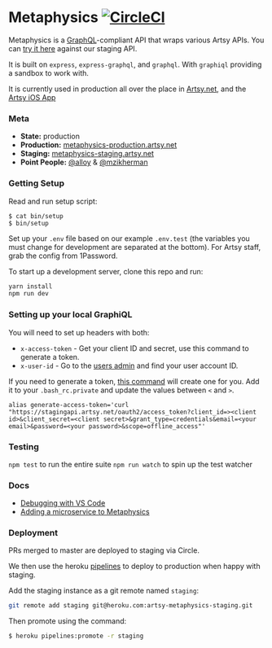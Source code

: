 # Metaphysics [![CircleCI](https://circleci.com/gh/artsy/metaphysics.svg?style=svg)](https://circleci.com/gh/artsy/metaphysics)

Metaphysics is a [GraphQL](http://graphql.org)-compliant API that wraps various Artsy APIs. You can [try it here](https://metaphysics-staging.artsy.net/) against our staging API.

It is built on `express`, `express-graphql`, and `graphql`. With `graphiql` providing a sandbox to work with.

It is currently used in production all over the place in [Artsy.net](http://github.com/artsy/force/), and the [Artsy iOS App](http://github.com/artsy/eigen)

### Meta

-   **State:** production
-   **Production:** [metaphysics-production.artsy.net](https://metaphysics-production.artsy.net/)
-   **Staging:** [metaphysics-staging.artsy.net](https://metaphysics-staging.artsy.net/)
-   **Point People:** [@alloy](https://github.com/alloy) & [@mzikherman](https://github.com/mzikherman)

### Getting Setup

Read and run setup script:

```
$ cat bin/setup
$ bin/setup
```

Set up your `.env` file based on our example `.env.test` (the variables you must change for development are separated at the bottom). For Artsy staff, grab the config from 1Password.

To start up a development server, clone this repo and run:

```sh
yarn install
npm run dev
```

### Setting up your local GraphiQL

You will need to set up headers with both:

-   `x-access-token` - Get your client ID and secret, use this command to generate a token.
-   `x-user-id` - Go to the [users admin](https://admin-staging.artsy.net/users) and find your user account ID.

If you need to generate a token, [this command](https://artsy.slack.com/archives/C02BC3HEJ/p1492126234025615) will create one for you. Add it to your `.bash_rc.private` and update the values between `<` and `>`.

    alias generate-access-token='curl "https://stagingapi.artsy.net/oauth2/access_token?client_id=><client id>&client_secret=<client secret>&grant_type=credentials&email=<your email>&password=<your password>&scope=offline_access"'

### Testing

`npm test` to run the entire suite
`npm run watch` to spin up the test watcher

### Docs

- [Debugging with VS Code](docs/debugging_with_vscode.md)
- [Adding a microservice to Metaphysics](docs/adding_a_new_microservice.md)


### Deployment

PRs merged to master are deployed to staging via Circle.

We then use the heroku [pipelines](https://blog.heroku.com/archives/2013/7/10/heroku-pipelines-beta) to deploy to production when happy with staging.

Add the staging instance as a git remote named `staging`:

```sh
git remote add staging git@heroku.com:artsy-metaphysics-staging.git
```

Then promote using the command:

```sh
$ heroku pipelines:promote -r staging
```
